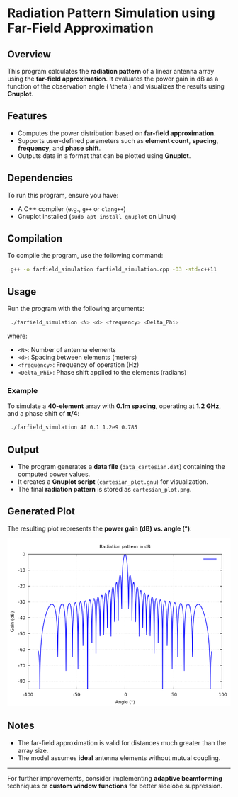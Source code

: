 # Radiation Pattern Simulation using Far-Field Approximation

## Overview
This program calculates the **radiation pattern** of a linear antenna array using the **far-field approximation**. It evaluates the power gain in dB as a function of the observation angle \( \theta \) and visualizes the results using **Gnuplot**.

## Features
- Computes the power distribution based on **far-field approximation**.
- Supports user-defined parameters such as **element count**, **spacing**, **frequency**, and **phase shift**.
- Outputs data in a format that can be plotted using **Gnuplot**.

## Dependencies
To run this program, ensure you have:
- A C++ compiler (e.g., `g++` or `clang++`)
- Gnuplot installed (`sudo apt install gnuplot` on Linux)

## Compilation
To compile the program, use the following command:
```bash
 g++ -o farfield_simulation farfield_simulation.cpp -O3 -std=c++11
```

## Usage
Run the program with the following arguments:
```bash
 ./farfield_simulation <N> <d> <frequency> <Delta_Phi>
```
where:
- `<N>`: Number of antenna elements
- `<d>`: Spacing between elements (meters)
- `<frequency>`: Frequency of operation (Hz)
- `<Delta_Phi>`: Phase shift applied to the elements (radians)

### Example
To simulate a **40-element** array with **0.1m spacing**, operating at **1.2 GHz**, and a phase shift of **π/4**:
```bash
 ./farfield_simulation 40 0.1 1.2e9 0.785
```

## Output
- The program generates a **data file** (`data_cartesian.dat`) containing the computed power values.
- It creates a **Gnuplot script** (`cartesian_plot.gnu`) for visualization.
- The final **radiation pattern** is stored as `cartesian_plot.png`.

## Generated Plot
The resulting plot represents the **power gain (dB) vs. angle (°)**:

![Radiation Pattern](cartesian_plot.png)

## Notes
- The far-field approximation is valid for distances much greater than the array size.
- The model assumes **ideal** antenna elements without mutual coupling.

---
For further improvements, consider implementing **adaptive beamforming** techniques or **custom window functions** for better sidelobe suppression.
